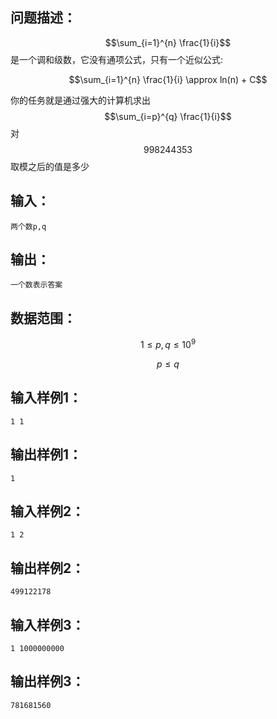 ## 问题描述：

$$\sum_{i=1}^{n} \frac{1}{i}$$是一个调和级数，它没有通项公式，只有一个近似公式:

$$\sum_{i=1}^{n} \frac{1}{i} \approx  ln(n) + C$$

你的任务就是通过强大的计算机求出$$\sum_{i=p}^{q} \frac{1}{i}$$对 $$998244353$$取模之后的值是多少
## 输入：
	两个数p,q
## 输出：
	一个数表示答案
## 数据范围：
$$1 \leq p,q \leq 10^9$$

$$p \leq q$$
## 输入样例1：
```
1 1
```
## 输出样例1：
```
1
```
## 输入样例2：
```
1 2
```
## 输出样例2：
```
499122178
```
## 输入样例3：
```
1 1000000000
```
## 输出样例3：
```
781681560
```